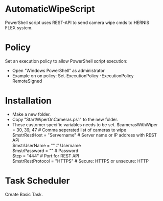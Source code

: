 # AutomaticWipeScript
PowerShell script uses REST-API to send camera wipe cmds to HERNIS FLEX system.
# Policy
Set an execution policy to allow PowerShell script execution:<br>
* Open "Windows PowerShell" as administrator<br>
* Example on on policy: Set-ExecutionPolicy -ExecutionPolicy RemoteSigned
# Installation
* Make a new folder.<br>
* Copy "StartWiperOnCameras.ps1" to the new folder.
* These customer specific variables needs to be set.
$camerasWithWiper = 30, 39, 47      # Comma seperated list of cameras to wipe<br>
$mstrRestHost     = "Servername"    # Server name or IP address with REST API<br>
$mstrUserName     = ""              # Username<br>
$mstrPassword     = ""              # Password<br>
$tcp              = "444"           # Port for REST API<br>
$mstrRestProtocol = "HTTPS"         # Secure: HTTPS or unsecure: HTTP<br>
# Task Scheduler
Create Basic Task.



